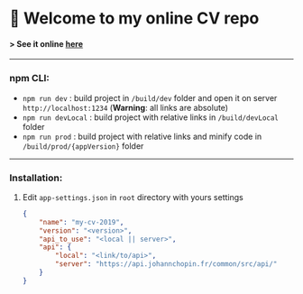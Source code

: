 # :page_facing_up: Welcome to my online CV repo

#### > See it online [here](https://cv.johannchopin.fr/)


----
### npm CLI:
* `npm run dev` : build project in `/build/dev` folder and open it on server `http://localhost:1234` (**Warning**: all links are absolute)
* `npm run devLocal` : build project with relative links in `/build/devLocal` folder
* `npm run prod` : build project with relative links and minify code in `/build/prod/{appVersion}` folder


----
### Installation:

1. Edit `app-settings.json` in `root` directory with yours settings
    ```json
    {
        "name": "my-cv-2019",
        "version": "<version>",
        "api_to_use": "<local || server>",
        "api": {
            "local": "<link/to/api>",
            "server": "https://api.johannchopin.fr/common/src/api/"
        }
    }
    ```